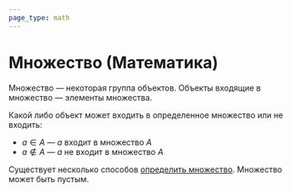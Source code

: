 ```yaml
---
page_type: math
---
```

# Множество (Математика)

Множество — некоторая группа объектов. Объекты входящие в множество — элементы множества.

Какой либо объект может входить в определенное множество или не входить:

* $a \in A$ — $a$ входит в множество $A$
* $a \notin A$ — $a$ не входит в множество $A$

Существует несколько способов [определить множество]([[20221031234358]]). Множество может быть пустым.

